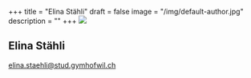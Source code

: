 +++
title = "Elina Stähli"
draft = false
image = "/img/default-author.jpg"
description = ""
+++
![](/img/default-author.jpg)

## Elina Stähli

elina.staehli@stud.gymhofwil.ch